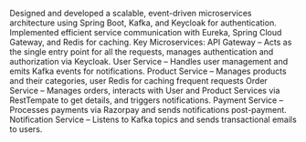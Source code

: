 Designed and developed a scalable, event-driven microservices architecture using Spring Boot, Kafka, and Keycloak for authentication. Implemented efficient service communication with Eureka, Spring Cloud Gateway, and Redis for caching.
Key Microservices:
API Gateway – Acts as the single entry point for all the requests, manages authentication and authorization via Keycloak.
User Service – Handles user management and emits Kafka events for notifications.
Product Service – Manages products and their categories, user Redis for caching frequent requests
Order Service – Manages orders, interacts with User and Product Services via RestTempate to get details, and triggers notifications.
Payment Service – Processes payments via Razorpay and sends notifications post-payment.
Notification Service – Listens to Kafka topics and sends transactional emails to users.
